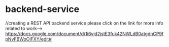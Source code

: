 # backend-service
//creating a REST API backend service
please click on the link for more info related to work-->  https://docs.google.com/document/d/1i6vjd2jstE3fuk42NWLdB0atgdnCP9fpNvFBWoOlFXY/edit#
